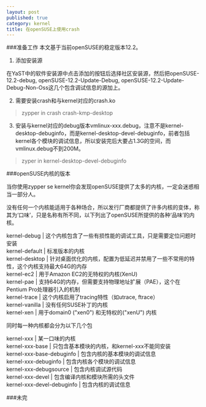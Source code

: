 ```yaml
---
layout: post
published: true
category: kernel
title: 在openSUSE上使用crash
---
```


###准备工作
本文基于当前openSUSE的稳定版本12.2。   

1. 添加安装源   

 在YaST中的软件安装源中点击添加的按钮后选择社区安装源，然后把openSUSE-12.2-debug, openSUSE-12.2-Update-Debug, openSUSE-12.2-Update-Debug-Non-Oss这几个包含调试信息的源加上。

2. 需要安装crash和与kernel对应的crash.ko   

 >zypper in crash crash-kmp-desktop

3. 安装与kernel对应的debug版本vmlinux-xxx.debug，注意不是kernel-desktop-debuginfo，而是kernel-desktop-devel-debuginfo，前者包括kernel各个模块的调试信息，所以安装完后大要占1.3G的空间，而vmlinux.debug不到200M。   

 >zyper in kernel-desktop-devel-debuginfo

###openSUSE内核的版本

当你使用zypper se kernel你会发现openSUSE提供了太多的内核，一定会迷惑相当一部分人。

没有任何一个内核能适用于各种场合，所以发行厂商都提供了许多内核的变体，称其为‘口味’，只是名称有所不同，以下列出了openSUSE所提供的各种‘品味’的内核。

kernel-debug     | 这个内核包含了一些有损性能的调试工具，只是需要定位问题时安装   
kernel-default   | 标准版本的内核   
kernel-desktop   | 针对桌面优化的内核，配置为低延迟并禁用了一些不常用的特性，这个内核支持最大64G的内存   
kernel-ec2       | 用于Amazon EC2的无特权的内核(XenU)   
kernel-pae       | 支持64G的内存，但需要支持物理地址扩展（PAE），这个在Pentium Pro处理器引入的机制   
kernel-trace     | 这个内核启用了tracing特性（如utrace, ftrace）   
kernel-vanilla   | 没有任何SUSE补丁的内核   
kernel-xen       | 用于domain0 ("xen0") 和无特权的("xenU") 内核   

同时每一种内核都会分为以下几个包  

kernel-xxx                 | 某一口味的内核   
kernel-xxx-base            | 只包含基本模块的内核，和kernel-xxx不能同安装   
kernel-xxx-base-debuginfo  | 包含内核的基本模块的调试信息   
kernel-xxx-debuginfo       | 包含内核各个模块的调试信息   
kernel-xxx-debugsource     | 包含内核调试源代码   
kernel-xxx-devel           | 包含编译内核和模块所需的头文件   
kernel-xxx-devel-debuginfo | 包含内核的调试信息   

###未完